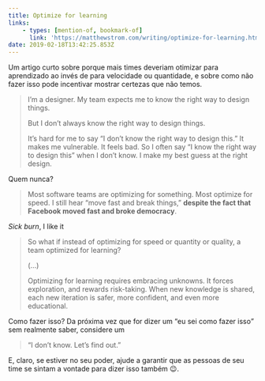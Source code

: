 ```yaml
---
title: Optimize for learning
links:
    - types: [mention-of, bookmark-of]
      link: 'https://matthewstrom.com/writing/optimize-for-learning.html'
date: 2019-02-18T13:42:25.853Z
---
```

Um artigo curto sobre porque mais times deveriam otimizar para aprendizado ao invés de para velocidade ou quantidade, e sobre como não fazer isso pode incentivar mostrar certezas que não temos.

> I’m a designer. My team expects me to know the right way to design things.
> 
> But I don’t always know the right way to design things.
> 
> It’s hard for me to say “I don’t know the right way to design this.” It makes me vulnerable. It feels bad. So I often say “I know the right way to design this” when I don’t know. I make my best guess at the right design.

Quem nunca?

> Most software teams are optimizing for something. Most optimize for speed. I still hear “move fast and break things,” **despite the fact that Facebook moved fast and broke democracy**.

*Sick burn*, I like it 

> So what if instead of optimizing for speed or quantity or quality, a team optimized for learning?
>
> (...)
>
> Optimizing for learning requires embracing unknowns. It forces exploration, and rewards risk-taking. When new knowledge is shared, each new iteration is safer, more confident, and even more educational.

Como fazer isso? Da próxima vez que for dizer um <q>eu sei como fazer isso</q> sem realmente saber, considere um

> “I don’t know. Let’s find out.”

E, claro, se estiver no seu poder, ajude a garantir que as pessoas de seu time se sintam a vontade para dizer isso também 😉.
